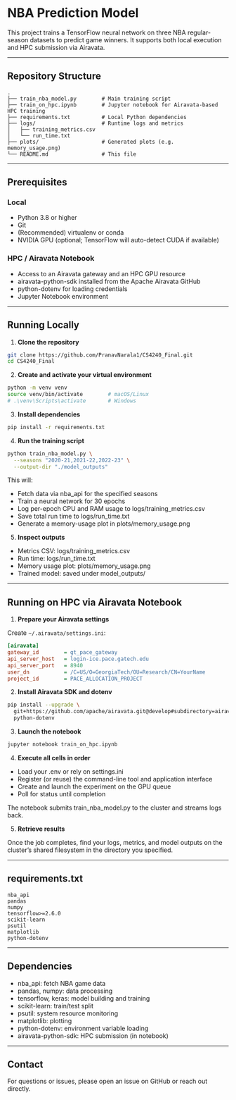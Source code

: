 # NBA Prediction Model

This project trains a TensorFlow neural network on three NBA regular-season datasets to predict game winners. It supports both local execution and HPC submission via Airavata.

---

## Repository Structure

```
.
├── train_nba_model.py        # Main training script
├── train_on_hpc.ipynb        # Jupyter notebook for Airavata-based HPC training
├── requirements.txt          # Local Python dependencies
├── logs/                     # Runtime logs and metrics
│   ├── training_metrics.csv
│   └── run_time.txt
├── plots/                    # Generated plots (e.g. memory_usage.png)
└── README.md                 # This file
```

---

## Prerequisites

### Local

- Python 3.8 or higher
- Git
- (Recommended) virtualenv or conda
- NVIDIA GPU (optional; TensorFlow will auto-detect CUDA if available)

### HPC / Airavata Notebook

- Access to an Airavata gateway and an HPC GPU resource
- airavata-python-sdk installed from the Apache Airavata GitHub
- python-dotenv for loading credentials
- Jupyter Notebook environment

---

## Running Locally

1. **Clone the repository**

```bash
git clone https://github.com/PranavNarala1/CS4240_Final.git
cd CS4240_Final
```

2. **Create and activate your virtual environment**

```bash
python -m venv venv
source venv/bin/activate        # macOS/Linux
# .\venv\Scripts\activate       # Windows
```

3. **Install dependencies**

```bash
pip install -r requirements.txt
```

4. **Run the training script**

```bash
python train_nba_model.py \
  --seasons "2020-21,2021-22,2022-23" \
  --output-dir "./model_outputs"
```

This will:
- Fetch data via nba_api for the specified seasons
- Train a neural network for 30 epochs
- Log per-epoch CPU and RAM usage to logs/training_metrics.csv
- Save total run time to logs/run_time.txt
- Generate a memory-usage plot in plots/memory_usage.png

5. **Inspect outputs**

- Metrics CSV: logs/training_metrics.csv
- Run time: logs/run_time.txt
- Memory usage plot: plots/memory_usage.png
- Trained model: saved under model_outputs/

---

## Running on HPC via Airavata Notebook

1. **Prepare your Airavata settings**

Create `~/.airavata/settings.ini`:

```ini
[airavata]
gateway_id        = gt_pace_gateway
api_server_host   = login-ice.pace.gatech.edu
api_server_port   = 8940
user_dn           = /C=US/O=GeorgiaTech/OU=Research/CN=YourName
project_id        = PACE_ALLOCATION_PROJECT
```

2. **Install Airavata SDK and dotenv**

```bash
pip install --upgrade \
  git+https://github.com/apache/airavata.git@develop#subdirectory=airavata-api/airavata-client-sdks/airavata-python-sdk \
  python-dotenv
```

3. **Launch the notebook**

```bash
jupyter notebook train_on_hpc.ipynb
```

4. **Execute all cells in order**

- Load your .env or rely on settings.ini
- Register (or reuse) the command-line tool and application interface
- Create and launch the experiment on the GPU queue
- Poll for status until completion

The notebook submits train_nba_model.py to the cluster and streams logs back.

5. **Retrieve results**

Once the job completes, find your logs, metrics, and model outputs on the cluster’s shared filesystem in the directory you specified.

---

## requirements.txt

```text
nba_api
pandas
numpy
tensorflow>=2.6.0
scikit-learn
psutil
matplotlib
python-dotenv
```

---

## Dependencies

- nba_api: fetch NBA game data
- pandas, numpy: data processing
- tensorflow, keras: model building and training
- scikit-learn: train/test split
- psutil: system resource monitoring
- matplotlib: plotting
- python-dotenv: environment variable loading
- airavata-python-sdk: HPC submission (in notebook)

---

## Contact

For questions or issues, please open an issue on GitHub or reach out directly.
